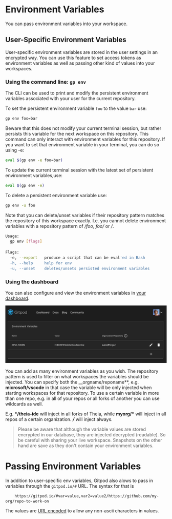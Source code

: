 # Environment Variables

You can pass environment variables into your workspace.

## User-Specific Environment Variables

User-specific environment variables are stored in the user settings in an encrypted way. You can use this feature to set access tokens as environment variables as well
as passing other kind of values into your workspaces.

### Using the command line: `gp env`

The CLI can be used to print and modify the persistent environment variables associated with your user for the current repository.

To set the persistent environment variable `foo` to the value `bar` use:
```sh
gp env foo=bar
```

Beware that this does not modify your current terminal session, but rather persists this variable for the next workspace on this repository.
This command can only interact with environment variables for this repository. If you want to set that environment variable in your terminal,
you can do so using -e:
```sh
eval $(gp env -e foo=bar)
```

To update the current terminal session with the latest set of persistent environment variables,use:
```sh
eval $(gp env -e)
```

To delete a persistent environment variable use:
```sh
gp env -u foo
```

Note that you can delete/unset variables if their repository pattern matches the repository of this workspace exactly. I.e. you cannot
delete environment variables with a repository pattern of */foo, foo/* or */*.

```sh
Usage:
  gp env [flags]

Flags:
  -e, --export   produce a script that can be eval'ed in Bash
  -h, --help     help for env
  -u, --unset    deletes/unsets persisted environment variables
```

### Using the dashboard

You can also configure and view the environment variables in [your dashboard](https://gitpod.io/environment-variables/).

![Environment Vriables in Dashboard](./images/env-var-dashboard.png)

You can add as many environment variables as you wish. The repository pattern is used to filter on what workspaces the variables should be injected.
You can specify both the __orgname/reponame**, e.g. __microsoft/vscode__ in that case the variable will be only injected when starting workspaces for that repository.
To use a certain variable in more than one repo, e.g. in all of your repos or all forks of another you can use wildcards as well.

E.g. __*/theia-ide__ will inject in all forks of Theia, while __myorg/*__ will inject in all repos of a certain organization. __*/*__ will inject always.

> Please be aware that although the variable values are stored encrypted in our database, they are injected decrypted (readable). So be careful with sharing your live workspace. Snapshots on the other hand are save as they don't contain your environment variables.

# Passing Environment Variables

In addition to user-specific env variables, Gitpod also alows to pass in variables through the `gitpod.io/#` URL.
The syntax for that is
```
    https://gitpod.io/#var=value,var2=value2/https://github.com/my-org/repo-to-work-on
```

The values are [URL encoded](https://www.w3schools.com/tags/ref_urlencode.asp) to allow any non-ascii characters in values.
